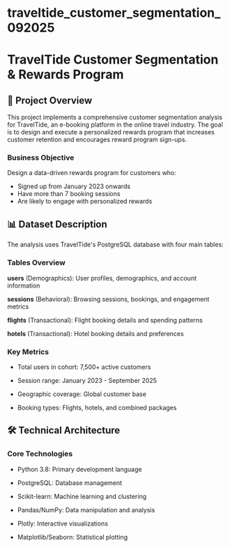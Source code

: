 # traveltide_customer_segmentation_092025

# TravelTide Customer Segmentation & Rewards Program

## 🎯  Project Overview

This project implements a comprehensive customer segmentation analysis for TravelTide, an e-booking platform in the online travel industry. The goal is to design and execute a personalized rewards program that increases customer retention and encourages reward program sign-ups.

### Business Objective

Design a data-driven rewards program for customers who:

* Signed up from January 2023 onwards
* Have more than 7 booking sessions
* Are likely to engage with personalized rewards

## 📊 Dataset Description

The analysis uses TravelTide's PostgreSQL database with four main tables:

### Tables Overview

**users** (Demographics): User profiles, demographics, and account information

**sessions** (Behavioral): Browsing sessions, bookings, and engagement metrics

**flights** (Transactional): Flight booking details and spending patterns

**hotels** (Transactional): Hotel booking details and preferences


### Key Metrics

* Total users in cohort: 7,500+ active customers

* Session range: January 2023 - September 2025

* Geographic coverage: Global customer base

* Booking types: Flights, hotels, and combined packages


## 🛠 Technical Architecture


### Core Technologies

* Python 3.8: Primary development language

* PostgreSQL: Database management

* Scikit-learn: Machine learning and clustering

* Pandas/NumPy: Data manipulation and analysis

* Plotly: Interactive visualizations

* Matplotlib/Seaborn: Statistical plotting


